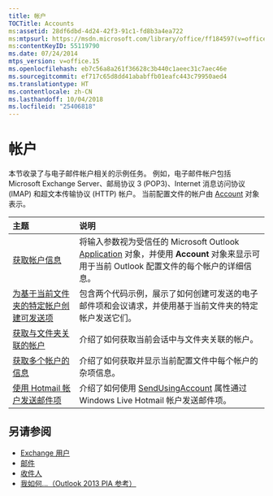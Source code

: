```yaml
---
title: 帐户
TOCTitle: Accounts
ms:assetid: 28df6dbd-4d24-42f3-91c1-fd8b3a4ea722
ms:mtpsurl: https://msdn.microsoft.com/library/office/ff184597(v=office.15)
ms:contentKeyID: 55119790
ms.date: 07/24/2014
mtps_version: v=office.15
ms.openlocfilehash: eb7c56a8a261f36628c3b440c1aeec31c7aec46e
ms.sourcegitcommit: ef717c65d8dd41ababffb01eafc443c79950aed4
ms.translationtype: HT
ms.contentlocale: zh-CN
ms.lasthandoff: 10/04/2018
ms.locfileid: "25406818"
---
```

# <a name="accounts"></a>帐户 

本节收录了与电子邮件帐户相关的示例任务。 例如，电子邮件帐户包括 Microsoft Exchange Server、邮局协议 3 (POP3)、Internet 消息访问协议 (IMAP) 和超文本传输协议 (HTTP) 帐户。 当前配置文件的帐户由 [Account](https://docs.microsoft.com/dotnet/api/microsoft.office.interop.outlook.account?view=outlook-pia) 对象表示。


|主题|说明|
|:----|:----------|
|[获取帐户信息](how-to-get-account-information.md) | 将输入参数视为受信任的 Microsoft Outlook [Application](https://docs.microsoft.com/dotnet/api/microsoft.office.interop.outlook.application?view=outlook-pia) 对象，并使用 **Account** 对象来显示可用于当前 Outlook 配置文件的每个帐户的详细信息。|
|[为基于当前文件夹的特定帐户创建可发送项](how-to-create-a-sendable-item-for-a-specific-account-based-on-the-current-folder.md) | 包含两个代码示例，展示了如何创建可发送的电子邮件项和会议请求，并使用基于当前文件夹的特定帐户发送它们。|
|[获取与文件夹关联的帐户](how-to-get-the-account-for-a-folder.md) | 介绍了如何获取当前会话中与文件夹关联的帐户。|
|[获取多个帐户的信息](how-to-get-information-about-multiple-accounts.md) | 介绍了如何获取并显示当前配置文件中每个帐户的杂项信息。|
|[使用 Hotmail 帐户发送邮件项](how-to-send-a-mail-item-by-using-a-hotmail-account.md) | 介绍了如何使用 [SendUsingAccount](https://docs.microsoft.com/dotnet/api/microsoft.office.interop.outlook._mailitem.sendusingaccount?view=outlook-pia) 属性通过 Windows Live Hotmail 帐户发送邮件项。|

## <a name="see-also"></a>另请参阅

- [Exchange 用户](exchange-users.md)
- [邮件](mail.md)
- [收件人](recipients.md)
- [我如何...（Outlook 2013 PIA 参考）](how-do-i-outlook-2013-pia-reference.md)

